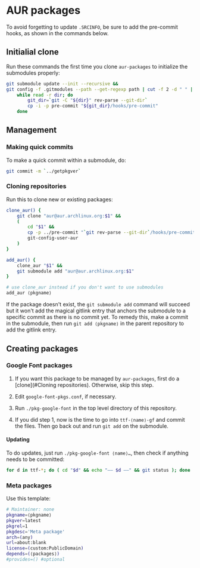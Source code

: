 # AUR packages

To avoid forgetting to update `.SRCINFO`, be sure to add the pre-commit hooks,
as shown in the commands below.

## Initialial clone

Run these commands the first time you clone `aur-packages` to initialize the
submodules properly:

~~~sh
git submodule update --init --recursive &&
git config -f .gitmodules --path --get-regexp path | cut -f 2 -d " " |
    while read -r dir; do
        git_dir=`git -C "${dir}" rev-parse --git-dir`
        cp -i -p pre-commit "${git_dir}/hooks/pre-commit"
    done
~~~

## Management

### Making quick commits

To make a quick commit within a submodule, do:

~~~sh
git commit -m `../getpkgver`
~~~

### Cloning repositories

Run this to clone new or existing packages:

~~~sh
clone_aur() {
    git clone "aur@aur.archlinux.org:$1" &&
    (
        cd "$1" &&
        cp -p ../pre-commit "`git rev-parse --git-dir`/hooks/pre-commit" &&
        git-config-user-aur
    )
}

add_aur() {
    clone_aur "$1" &&
    git submodule add "aur@aur.archlinux.org:$1"
}

# use clone_aur instead if you don't want to use submodules
add_aur ⟨pkgname⟩
~~~

If the package doesn't exist, the `git submodule add` command will succeed but
it won't add the magical gitlink entry that anchors the submodule to a
specific commit as there is no commit yet.  To remedy this, make a commit in
the submodule, then run `git add ⟨pkgname⟩` in the parent repository to add
the gitlink entry.

## Creating packages

### Google Font packages

 1. If you want this package to be managed by `aur-packages`, first do a
    [clone](#Cloning repositories).  Otherwise, skip this step.

 2. Edit `google-font-pkgs.conf`, if necessary.

 3. Run `./pkg-google-font` in the top level directory of this repository.

 4. If you did step 1, now is the time to go into `ttf-⟨name⟩-gf` and commit
    the files.  Then go back out and run `git add` on the submodule.

#### Updating

To do updates, just run `./pkg-google-font ⟨name⟩…`, then check if anything
needs to be committed:

~~~sh
for d in ttf-*; do ( cd "$d" && echo "—— $d ——" && git status ); done
~~~

### Meta packages

Use this template:

~~~sh
# Maintainer: none
pkgname=⟨pkgname⟩
pkgver=latest
pkgrel=1
pkgdesc='Meta package'
arch=(any)
url=about:blank
license=(custom:PublicDomain)
depends=(⟨packages⟩)
#provides=() #optional
~~~
